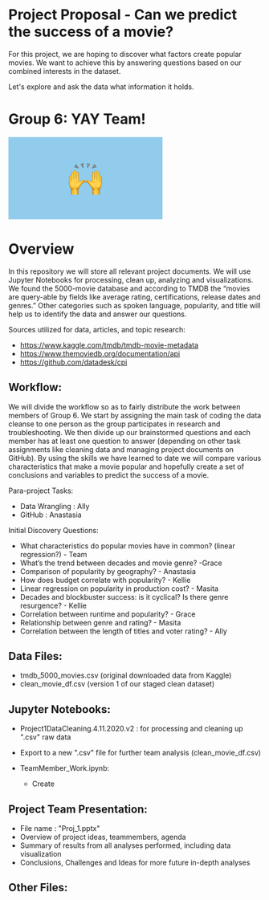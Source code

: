 # Project Proposal - Can we predict the success of a movie? 

For this project, we are hoping to discover what factors create popular movies. We want to achieve this by answering questions based on our combined interests in the dataset. 
 
Let's explore and ask the data what information it holds. 

# Group 6: YAY Team! 
![Image description](TeamImageFile.png)

# Overview
In this repository we will store all relevant project documents. We will use Jupyter Notebooks for processing, clean up, analyzing and visualizations. We found the 5000-movie database and according to TMDB the “movies are query-able by fields like average rating, certifications, release dates and genres.”  Other categories such as spoken language, popularity, and title will help us to identify the data and answer our questions. 

Sources utilized for data, articles, and topic research:
   - https://www.kaggle.com/tmdb/tmdb-movie-metadata
   - https://www.themoviedb.org/documentation/api
   - https://github.com/datadesk/cpi

## Workflow:
We will divide the workflow so as to fairly distribute the work between members of Group 6. We start by assigning the main task of coding the data cleanse to one person as the group participates in research and troubleshooting. We then divide up our brainstormed questions and each member has at least one question to answer (depending on other task assignments like cleaning data and managing project documents on GitHub). By using the skills we have learned to date we will compare various characteristics that make a movie popular and hopefully create a set of conclusions and variables to predict the success of a movie.

Para-project Tasks:
   - Data Wrangling : Ally 
   - GitHub : Anastasia

Initial Discovery Questions:
   - What characteristics do popular movies have in common? (linear regression?) - Team
   - What’s the trend between decades and movie genre? -Grace
   - Comparison of popularity by geography? - Anastasia
   - How does budget correlate with popularity? - Kellie
   - Linear regression on popularity in production cost? - Masita
   - Decades and blockbuster success: is it cyclical? Is there genre resurgence? - Kellie
   - Correlation between runtime and popularity? - Grace
   - Relationship between genre and rating? - Masita
   - Correlation between the length of titles and voter rating? - Ally
 
## Data Files: 
- tmdb_5000_movies.csv (original downloaded data from Kaggle)
- clean_movie_df.csv (version 1 of our staged clean dataset)

## Jupyter Notebooks:
- Project1DataCleaning.4.11.2020.v2 : for processing and cleaning up ".csv" raw data
- Export to a new ".csv" file for further team analysis (clean_movie_df.csv)
   
- TeamMember_Work.ipynb:   
   - Create 

## Project Team Presentation:
- File name : "Proj_1.pptx"
- Overview of project ideas, teammembers, agenda
- Summary of results from all analyses performed, including data visualization 
- Conclusions, Challenges and Ideas for more future in-depth analyses

## Other Files: 

       




